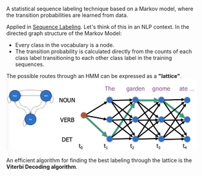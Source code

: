 A statistical sequence labeling technique based on a Markov model, where the transition probabilities are learned from data.

Applied in [Sequence Labeling](Tasks/NLP/Tasks/Sequence%20Labeling.md).
Let's think of this in an NLP context.
In the directed graph structure of the Markov Model:
- Every class in the vocabulary is a node.
- The transition probability is calculated directly from the counts of each class label transitioning to each other class label in the training sequences.

The possible routes through an HMM can be expressed as a **"lattice"**.
![](Algorithms/Models/Supervised/General/Screenshot%202024-11-25%20at%204.24.19%20PM.png)

An efficient algorithm for finding the best labeling through the lattice is the **Viterbi Decoding algorithm**.




